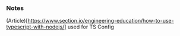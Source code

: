 ### Notes

(Article)[https://www.section.io/engineering-education/how-to-use-typescript-with-nodejs/] used for TS Config